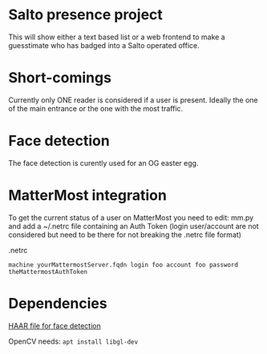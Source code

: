# Salto presence project

This will show either a text based list or a web frontend to make a guesstimate who has badged into a Salto operated office.


# Short-comings

Currently only ONE reader is considered if a user is present. Ideally the one of the main entrance or the one with the most traffic.

# Face detection

The face detection is curently used for an OG easter egg.

# MatterMost integration

To get the current status of a user on MatterMost you need to edit: mm.py and add a ~/.netrc file containing an Auth Token (login user/account are not considered but need to be there for not breaking the .netrc file format)

.netrc
```
machine yourMattermostServer.fqdn login foo account foo password theMattermostAuthToken
```

# Dependencies

[HAAR file for face detection](https://raw.githubusercontent.com/opencv/opencv/master/data/haarcascades/haarcascade_frontalface_default.xml)

OpenCV needs: `apt install libgl-dev`
